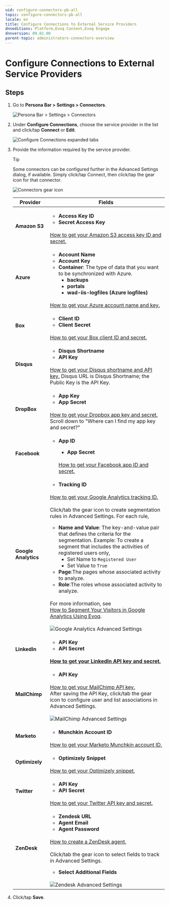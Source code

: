 ```yaml
---
uid: configure-connectors-pb-all
topic: configure-connectors-pb-all
locale: en
title: Configure Connections to External Service Providers
dnneditions: Platform,Evoq Content,Evoq Engage
dnnversion: 09.02.00
parent-topic: administrators-connectors-overview
---
```


# Configure Connections to External Service Providers

## Steps

1.  Go to **Persona Bar \> Settings \> Connectors**.
    
    ![Persona Bar > Settings > Connectors](/images/scr-pbar-host-Settings-E91.png)
    
2.  Under **Configure Connections**, choose the service provider in the list and click/tap **Connect** or **Edit**.
    
      
    
    ![Configure Connections expanded tabs](/images/scr-pbarSettings-Connectors.gif)
    
      
    
3.  Provide the information required by the service provider.
    
    > [!Tip]
    > Some connectors can be configured further in the Advanced Settings dialog, if available. Simply click/tap Connect, then click/tap the gear icon for that connector.
    
      
    
    ![Connectors gear icon](/images/scr-pbarSettings-Connectors-Zendesk-gear.png)
    
      
    
    |**Provider**|**Fields**|
    |---|---|
    |<strong>Amazon S3</strong>|<ul><li><strong>Access Key ID</strong></li><li><strong>Secret Access Key</strong></li></ul><br />[How to get your Amazon S3 access key ID and secret.](http://docs.aws.amazon.com/AWSSimpleQueueService/latest/SQSGettingStartedGuide/AWSCredentials.html)|
    |<strong>Azure</strong>|<ul><li><strong>Account Name</strong></li><li><strong>Account Key</strong></li><li><strong>Container</strong>: The type of data that you want to be synchronized with Azure.<ul><li><strong>backups</strong></li><li><strong>portals</strong></li><li><strong>wad-iis-logfiles (Azure logfiles)</strong></li></ul></ul><br />[How to get your Azure account name and key.](https://azure.microsoft.com/en-us/documentation/articles/storage-create-storage-account/#create-a-storage-account)|
    |<strong>Box</strong>|<ul><li><strong>Client ID</strong></li><li><strong>Client Secret</strong></li></ul><br />[How to get your Box client ID and secret.](https://app.box.com/developers/services)|
    |<strong>Disqus</strong>|<ul><li><strong>Disqus Shortname</strong></li><li><strong>API Key</strong></li></ul><br />[How to get your Disqus shortname and API key.](http://disqus.com/api/applications/) Disqus URL is Disqus Shortname; the Public Key is the API Key.|
    |<strong>DropBox</strong>|<ul><li><strong>App Key</strong></li><li><strong>App Secret</strong></li></ul><br />[How to get your Dropbox app key and secret.](https://www.dropbox.com/developers/support) Scroll down to "Where can I find my app key and secret?"|
    |<strong>Facebook</strong>|<ul><li><strong>App ID</strong></li><ul><li><strong>App Secret</strong></li></ul><br />[How to get your Facebook app ID and secret.](https://developers.facebook.com/docs/apps/register)|
    |<strong>Google Analytics</strong>|<ul><li><strong>Tracking ID</strong></li></ul><br />[How to get your Google Analytics tracking ID.](https://support.google.com/analytics/answer/1032385)<br /><br />Click/tab the gear icon to create segmentation rules in Advanced Settings. For each rule, <ul><li><strong>Name and Value</strong>: The key-and-value pair that defines the criteria for the segmentation. Example: To create a segment that includes the activities of registered users only,<ul><li>Set Name to `Registered User`</li><li>Set Value to `True`</li></ul><li><strong>Page</strong>:The pages whose associated activity to analyze.</li><li><strong>Role</strong>:The roles whose associated activity to analyze.</li></ul><br />For more information, see <br />[How to Segment Your Visitors in Google Analytics Using Evoq](http://www.dnnsoftware.com/blog/how-to-segment-your-visitors-in-google-analytics-using-evoq).<br /><br />![Google Analytics Advanced Settings](/images/scr-pbarSettings-Connectors-GoogleAnalyticsAdvSettings.png)|
    |<strong>LinkedIn</strong>|<ul><li><strong>API Key</strong></li><li><strong>API Secret</li></ul><br />[How to get your LinkedIn API key and secret.](https://developer.linkedin.com/docs/oauth2)|
    |<strong>MailChimp</strong>|<ul><li><strong>API Key</strong></li></ul><br />[How to get your MailChimp API key.](http://kb.mailchimp.com/integrations/api-integrations/about-api-keys)<br />After saving the API Key, click/tab the gear icon to configure user and list associations in Advanced Settings.<br /><br />![MailChimp Advanced Settings](/images/scr-pbarSettings-Connectors-MailChimpAdvSettings.png)|
    |<strong>Marketo</strong>|<ul><li><strong>Munchkin Account ID</strong></li></ul><br />[How to get your Marketo Munchkin account ID.](http://docs.marketo.com/display/public/DOCS/Add+Munchkin+Tracking+Code+to+Your+Website)|
    |<strong>Optimizely</strong>|<ul><li><strong>Optimizely Snippet</strong></li></ul><br />[How to get your Optimizely snippet.](https://help.optimizely.com/Set_Up_Optimizely/Implement_the_Optimizely_snippet#2._Retrieve_the_snippet)|
    |<strong>Twitter</strong>|<ul><li><strong>API Key</strong></li><li><strong>API Secret</strong></li></ul><br />[How to get your Twitter API key and secret.](https://dev.twitter.com/oauth/overview)|
    |<strong>ZenDesk</strong>|<ul><li><strong>Zendesk URL</strong></li><li><strong>Agent Email</strong></li><li><strong>Agent Password</strong></li></ul><br />[How to create a ZenDesk agent.](https://support.zendesk.com/hc/en-us/articles/203661986-Adding-end-users-agents-and-administrators)<br /><br />Click/tab the gear icon to select fields to track in Advanced Settings.<ul><li><strong>Select Additional Fields</strong></li></ul><br />![Zendesk Advanced Settings](/images/scr-pbarSettings-Connectors-ZendeskAdvSettings.png)|
    
      
    
4.  Click/tap **Save**.